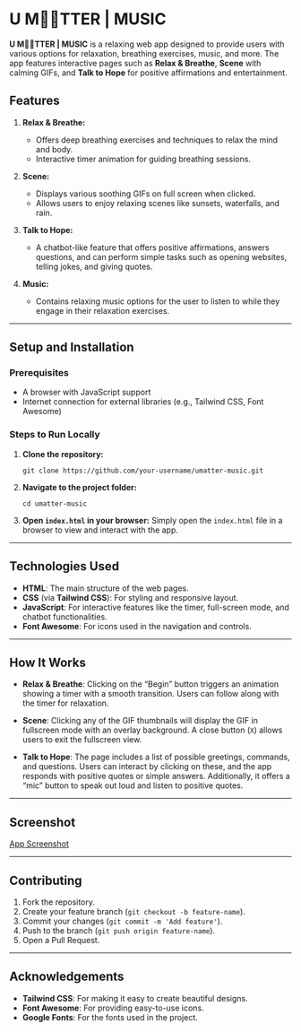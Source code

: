 # U M🧘🏼TTER | MUSIC

**U M🧘🏼TTER | MUSIC** is a relaxing web app designed to provide users with various options for relaxation, breathing exercises, music, and more. The app features interactive pages such as **Relax & Breathe**, **Scene** with calming GIFs, and **Talk to Hope** for positive affirmations and entertainment.

## Features

1. **Relax & Breathe:**

   - Offers deep breathing exercises and techniques to relax the mind and body.
   - Interactive timer animation for guiding breathing sessions.

2. **Scene:**

   - Displays various soothing GIFs on full screen when clicked.
   - Allows users to enjoy relaxing scenes like sunsets, waterfalls, and rain.

3. **Talk to Hope:**

   - A chatbot-like feature that offers positive affirmations, answers questions, and can perform simple tasks such as opening websites, telling jokes, and giving quotes.

4. **Music:**
   - Contains relaxing music options for the user to listen to while they engage in their relaxation exercises.

---

## Setup and Installation

### Prerequisites

- A browser with JavaScript support
- Internet connection for external libraries (e.g., Tailwind CSS, Font Awesome)

### Steps to Run Locally

1. **Clone the repository:**
   ```
   git clone https://github.com/your-username/umatter-music.git
   ```
2. **Navigate to the project folder:**

   ```
   cd umatter-music
   ```

3. **Open `index.html` in your browser:**
   Simply open the `index.html` file in a browser to view and interact with the app.

---

## Technologies Used

- **HTML**: The main structure of the web pages.
- **CSS** (via **Tailwind CSS**): For styling and responsive layout.
- **JavaScript**: For interactive features like the timer, full-screen mode, and chatbot functionalities.
- **Font Awesome**: For icons used in the navigation and controls.

---

## How It Works

- **Relax & Breathe**: Clicking on the “Begin” button triggers an animation showing a timer with a smooth transition. Users can follow along with the timer for relaxation.
- **Scene**: Clicking any of the GIF thumbnails will display the GIF in fullscreen mode with an overlay background. A close button (`X`) allows users to exit the fullscreen view.

- **Talk to Hope**: The page includes a list of possible greetings, commands, and questions. Users can interact by clicking on these, and the app responds with positive quotes or simple answers. Additionally, it offers a “mic” button to speak out loud and listen to positive quotes.

---

## Screenshot

[App Screenshot](images/Screenshot(467).png)


---

## Contributing

1. Fork the repository.
2. Create your feature branch (`git checkout -b feature-name`).
3. Commit your changes (`git commit -m 'Add feature'`).
4. Push to the branch (`git push origin feature-name`).
5. Open a Pull Request.

---

## Acknowledgements

- **Tailwind CSS**: For making it easy to create beautiful designs.
- **Font Awesome**: For providing easy-to-use icons.
- **Google Fonts**: For the fonts used in the project.
